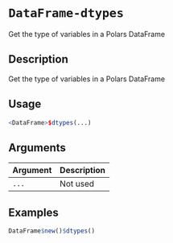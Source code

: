 # `DataFrame-dtypes`

Get the type of variables in a Polars DataFrame


## Description

Get the type of variables in a Polars DataFrame


## Usage

```r
<DataFrame>$dtypes(...)
```


## Arguments

Argument      |Description
------------- |----------------
`...`     |     Not used


## Examples

```r
DataFrame$new()$dtypes()
```


